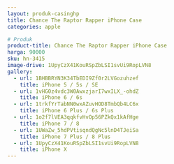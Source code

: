 ```yaml
---
layout: produk-casinghp
title: Chance The Raptor Rapper iPhone Case
categories: apple

# Produk
product-title: Chance The Raptor Rapper iPhone Case
harga: 90000
sku: hn-3415
image-drive: 1UpyCzX41KouRSpZbLSI1svUi9RopLVN8
gallery:
  - url: 1BHBBRYN3K34TbEDI9Zf0r2LVGozuhzef
    title: iPhone 5 / 5s / SE
  - url: 1vHG0z4vdc3W0AwxzjarI7wxILX_-ohdZ
    title: iPhone 6 / 6s
  - url: 1trkfYrTabNN0wxAZuvHOD8TmbQb4LC6x
    title: iPhone 6 Plus / 6s Plus
  - url: 1o2f7lVEA3qqkfvHvOp56PZkQx1kAfHge
    title: iPhone 7 / 8
  - url: 1UWaZw_5hdPVtisqndQgNc5lnD4TJeiSa
    title: iPhone 7 Plus / 8 Plus
  - url: 1UpyCzX41KouRSpZbLSI1svUi9RopLVN8
    title: iPhone X
---
```

